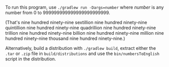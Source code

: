 To run this program, use `./gradlew run -Dargs=number` where _number_ is any number from 0 to 999999999999999999999999.

(That's nine hundred ninety-nine sextillion nine hundred ninety-nine quintillion nine hundred ninety-nine quadrillion nine hundred ninety-nine trillion nine hundred ninety-nine billion nine hundred ninety-nine million nine hundred ninety-nine thousand nine hundred ninety-nine.)

Alternatively, build a distribution with `./gradlew build`, extract either the `.tar` or `.zip` file in `build/distributions` and use the `bin/numbersToEnglish` script in the distribution.